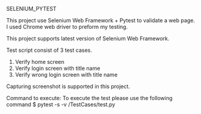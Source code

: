 SELENIUM_PYTEST 

This project use Selenium Web Framework + Pytest to validate a web page. 
I used Chrome web driver to preform my testing.

This project supports latest version of Selenium Web Framework.

Test script consist of 3 test cases.
1. Verify home screen
2. Verify login screen with title name
3. Verify wrong login screen with title name

Capturing screenshot is supported in this project.

Command to execute:
To execute the test please use the following command
$ pytest -s -v /TestCases/test.py
